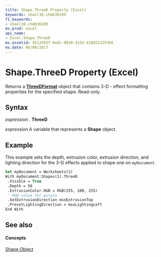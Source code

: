 ```yaml
---
title: Shape.ThreeD Property (Excel)
keywords: vbaxl10.chm636109
f1_keywords:
- vbaxl10.chm636109
ms.prod: excel
api_name:
- Excel.Shape.ThreeD
ms.assetid: 4513383f-6edc-8810-4155-4188221253b6
ms.date: 06/08/2017
---
```



# Shape.ThreeD Property (Excel)

Returns a  **[ThreeDFormat](Excel.ThreeDFormat.md)** object that contains 3-D - effect formatting properties for the specified shape. Read-only.


## Syntax

 _expression_ . **ThreeD**

 _expression_ A variable that represents a **Shape** object.


## Example

This example sets the depth, extrusion color, extrusion direction, and lighting direction for the 3-D effects applied to shape one on  `myDocument`.


```vb
Set myDocument = Worksheets(1) 
With myDocument.Shapes(1).ThreeD 
 .Visible = True 
 .Depth = 50 
 .ExtrusionColor.RGB = RGB(255, 100, 255) 
 ' RGB value for purple 
 .SetExtrusionDirection msoExtrusionTop 
 .PresetLightingDirection = msoLightingLeft 
End With
```


## See also


#### Concepts


[Shape Object](Excel.Shape.md)

